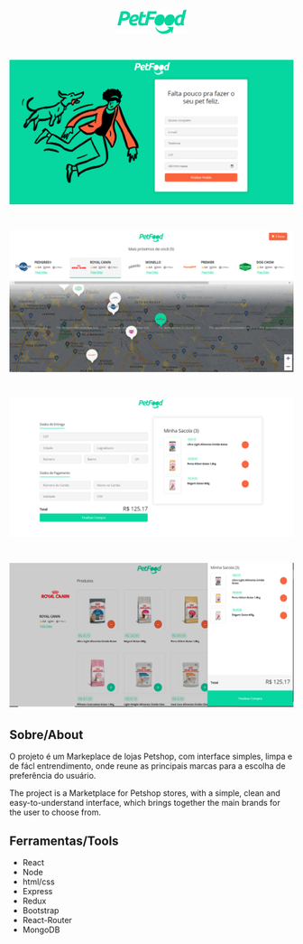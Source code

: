 <h1 align="center">
  <img src="./src/assets/logo.png" />
</h1>
<h1>
  <img src="./imgsSite/petfoodfinalizar.png"/>
</h1>
<h1>
  <img src="./imgsSite/petfoodHome.png"/>
</h1>
<h1>
  <img src="./imgsSite/petfoodPagamento.png"/>
</h1>
<h1>
  <img src="./imgsSite/petfoodPetshop.png"/>
</h1>



## Sobre/About

O projeto é um Markeplace de lojas Petshop, com interface simples, limpa e de fácl entrendimento, onde reune as principais marcas para a escolha de preferência do usuário.

The project is a Marketplace for Petshop stores, with a simple, clean and easy-to-understand interface, which brings together the main brands for the user to choose from.

## Ferramentas/Tools

- React
- Node
- html/css
- Express
- Redux
- Bootstrap
- React-Router
- MongoDB





